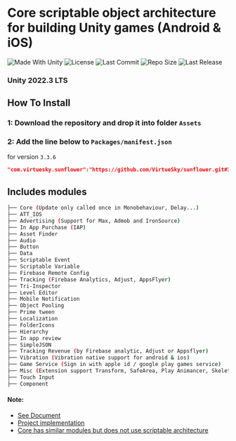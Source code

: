 # Core scriptable object architecture for building Unity games (Android & iOS)

<p align="left">
  <a>
    <img alt="Made With Unity" src="https://img.shields.io/badge/made%20with-Unity-57b9d3.svg?logo=Unity">
  </a>
  <a>
    <img alt="License" src="https://img.shields.io/github/license/VirtueSky/sunflower?logo=github">
  </a>
  <a>
    <img alt="Last Commit" src="https://img.shields.io/github/last-commit/VirtueSky/sunflower?logo=Mapbox&color=orange">
  </a>
  <a>
    <img alt="Repo Size" src="https://img.shields.io/github/repo-size/VirtueSky/sunflower?logo=VirtualBox">
  </a>
  <a>
    <img alt="Last Release" src="https://img.shields.io/github/v/release/VirtueSky/sunflower?include_prereleases&logo=Dropbox&color=yellow">
  </a>
</p>

### Unity 2022.3 LTS
## How To Install
### 1: Download the repository and drop it into folder `Assets`
### 2: Add the line below to `Packages/manifest.json`

for version `3.3.6`
```json
"com.virtuesky.sunflower":"https://github.com/VirtueSky/sunflower.git#3.3.6",
```

## Includes modules

```bash
├── Core (Update only called once in Monobehaviour, Delay...)
├── ATT_IOS
├── Advertising (Support for Max, Admob and IronSource)
├── In App Purchase (IAP)
├── Asset Finder
├── Audio
├── Button
├── Data
├── Scriptable Event
├── Scriptable Variable
├── Firebase Remote Config
├── Tracking (Firebase Analytics, Adjust, AppsFlyer)
├── Tri-Inspector
├── Level Editor
├── Mobile Notification
├── Object Pooling
├── Prime tween
├── Localization
├── FolderIcons
├── Hierarchy
├── In app review
├── SimpleJSON
├── Tracking Revenue (by Firebase analytic, Adjust or Appsflyer)
├── Vibration (Vibration native support for android & ios)
├── Game Service (Sign in with apple id / google play games service)
├── Misc (Extension support Transform, SafeArea, Play Animancer, Skeleton,...)
├── Touch Input
├── Component
```

#### Note:

- [See Document](https://github.com/VirtueSky/sunflower/wiki)
- [Project implementation](https://github.com/VirtueSky/TheBeginning)
- [Core has similar modules but does not use scriptable architecture](https://github.com/wolf-package/unity-common)
